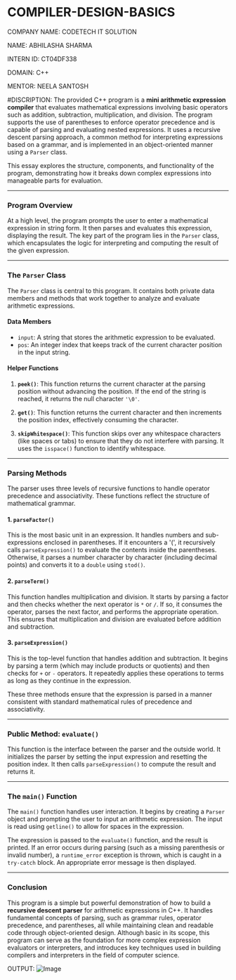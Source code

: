 # COMPILER-DESIGN-BASICS
COMPANY NAME: CODETECH IT SOLUTION

NAME: ABHILASHA SHARMA

INTERN ID: CT04DF338

DOMAIN: C++

MENTOR: NEELA SANTOSH

#DISCRIPTION:
The provided C++ program is a **mini arithmetic expression compiler** that evaluates mathematical expressions involving basic operators such as addition, subtraction, multiplication, and division. The program supports the use of parentheses to enforce operator precedence and is capable of parsing and evaluating nested expressions. It uses a recursive descent parsing approach, a common method for interpreting expressions based on a grammar, and is implemented in an object-oriented manner using a `Parser` class.

This essay explores the structure, components, and functionality of the program, demonstrating how it breaks down complex expressions into manageable parts for evaluation.

---

### **Program Overview**

At a high level, the program prompts the user to enter a mathematical expression in string form. It then parses and evaluates this expression, displaying the result. The key part of the program lies in the `Parser` class, which encapsulates the logic for interpreting and computing the result of the given expression.

---

### **The `Parser` Class**

The `Parser` class is central to this program. It contains both private data members and methods that work together to analyze and evaluate arithmetic expressions.

#### **Data Members**

* `input`: A string that stores the arithmetic expression to be evaluated.
* `pos`: An integer index that keeps track of the current character position in the input string.

#### **Helper Functions**

1. **`peek()`**: This function returns the current character at the parsing position without advancing the position. If the end of the string is reached, it returns the null character `'\0'`.

2. **`get()`**: This function returns the current character and then increments the position index, effectively consuming the character.

3. **`skipWhitespace()`**: This function skips over any whitespace characters (like spaces or tabs) to ensure that they do not interfere with parsing. It uses the `isspace()` function to identify whitespace.

---

### **Parsing Methods**

The parser uses three levels of recursive functions to handle operator precedence and associativity. These functions reflect the structure of mathematical grammar.

#### 1. **`parseFactor()`**

This is the most basic unit in an expression. It handles numbers and sub-expressions enclosed in parentheses. If it encounters a '(', it recursively calls `parseExpression()` to evaluate the contents inside the parentheses. Otherwise, it parses a number character by character (including decimal points) and converts it to a `double` using `stod()`.

#### 2. **`parseTerm()`**

This function handles multiplication and division. It starts by parsing a factor and then checks whether the next operator is `*` or `/`. If so, it consumes the operator, parses the next factor, and performs the appropriate operation. This ensures that multiplication and division are evaluated before addition and subtraction.

#### 3. **`parseExpression()`**

This is the top-level function that handles addition and subtraction. It begins by parsing a term (which may include products or quotients) and then checks for `+` or `-` operators. It repeatedly applies these operations to terms as long as they continue in the expression.

These three methods ensure that the expression is parsed in a manner consistent with standard mathematical rules of precedence and associativity.

---

### **Public Method: `evaluate()`**

This function is the interface between the parser and the outside world. It initializes the parser by setting the input expression and resetting the position index. It then calls `parseExpression()` to compute the result and returns it.

---

### **The `main()` Function**

The `main()` function handles user interaction. It begins by creating a `Parser` object and prompting the user to input an arithmetic expression. The input is read using `getline()` to allow for spaces in the expression.

The expression is passed to the `evaluate()` function, and the result is printed. If an error occurs during parsing (such as a missing parenthesis or invalid number), a `runtime_error` exception is thrown, which is caught in a `try-catch` block. An appropriate error message is then displayed.

---

### **Conclusion**

This program is a simple but powerful demonstration of how to build a **recursive descent parser** for arithmetic expressions in C++. It handles fundamental concepts of parsing, such as grammar rules, operator precedence, and parentheses, all while maintaining clean and readable code through object-oriented design. Although basic in its scope, this program can serve as the foundation for more complex expression evaluators or interpreters, and introduces key techniques used in building compilers and interpreters in the field of computer science.

OUTPUT:
![Image](https://github.com/user-attachments/assets/0fa95265-de6f-413b-8067-fa7971d7563b)
